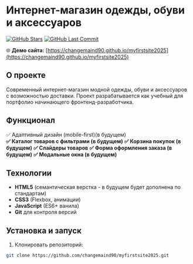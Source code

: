 # Интернет-магазин одежды, обуви и аксессуаров

[![GitHub Stars](https://img.shields.io/github/stars/changemaind90/myfirstsite2025?style=social)](https://github.com/changemaind90/myfirstsite2025)
[![GitHub Last Commit](https://img.shields.io/github/last-commit/changemaind90/myfirstsite2025)](https://github.com/changemaind90/myfirstsite2025/commits/main)

🌐 **Демо сайта:** [https://changemaind90.github.io/myfirstsite2025](https://changemaind90.github.io/myfirstsite2025)

## О проекте

Современный интернет-магазин модной одежды, обуви и аксессуаров с возможностью доставки. Проект разрабатывается как учебный для портфолио начинающего фронтенд-разработчика.

## Функционал

✅ Адаптивный дизайн (mobile-first)(в будущем)  
**✅ Каталог товаров с фильтрами  (в будущем)**
**✅ Корзина покупок  (в будущем)**
**✅ Слайдеры товаров** 
**✅ Форма оформления заказа  (в будущем)**
**✅ Модальные окна  (в будущем)**

## Технологии

- **HTML5** (семантическая верстка - в будущем будет дополнена по стандартам)
- **CSS3** (Flexbox, анимации)
- **JavaScript** (ES6+ ванила)
- **Git** для контроля версий

## Установка и запуск

1. Клонировать репозиторий:
```bash
git clone https://github.com/changemaind90/myfirstsite2025.git
